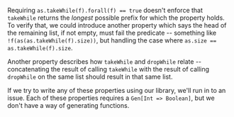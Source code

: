 Requiring `as.takeWhile(f).forall(f) == true` doesn't enforce that `takeWhile` returns the _longest_ possible prefix for which the property holds. To verify that, we could introduce another property which says the head of the remaining list, if not empty, must fail the predicate -- something like `!f(as(as.takeWhile(f).size))`, but handling the case where `as.size == as.takeWhile(f).size`.

Another property describes how `takeWhile` and `dropWhile` relate -- concatenating the result of calling `takeWhile` with the result of calling `dropWhile` on the same list should result in that same list.

If we try to write any of these properties using our library, we'll run in to an issue. Each of these properties requires a `Gen[Int => Boolean]`, but we don't have a way of generating functions.